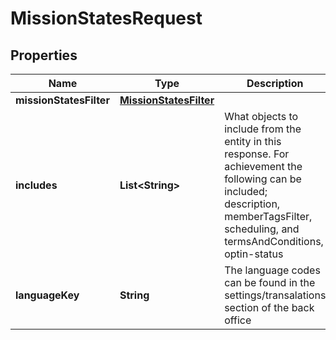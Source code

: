 

# MissionStatesRequest


## Properties

Name | Type | Description | Notes
------------ | ------------- | ------------- | -------------
**missionStatesFilter** | [**MissionStatesFilter**](MissionStatesFilter.md) |  | 
**includes** | **List&lt;String&gt;** | What objects to include from the entity in this response. For achievement the following can be included; description, memberTagsFilter, scheduling, and termsAndConditions, optin-status |  [optional]
**languageKey** | **String** | The language codes can be found in the settings/transalations section of the back office |  [optional]



